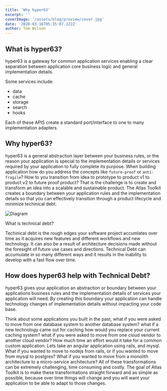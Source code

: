 ```yaml
---
title: 'Why hyper63'
excerpt: ''
coverImage: '/assets/blog/preview/cover.jpg'
date: '2020-03-16T05:35:07.322Z'
author: Tom Wilson
---
```


## What is hyper63?

hyper63 is a gateway for common application services enabling a clear separation between application core business logic and general implementation details.

Some services include:

- data
- cache
- storage
- search
- hooks

Each of these APIS create a standard port/interface to one to many implementation adapters.

## Why hyper63?

hyper63 is a general abstraction layer between your business rules, or the reason your application is special to the implementation details or services required by your application to fully complete its purpose. When building application how do you address the concepts like `future-proof` or `anti-fragile`? How to you transition from idea to prototype to product v1 to product v2 to future proof product? That is the challenge is to create and transform an idea into a scalable and sustainable product. The Atlas Toolkit creates a boundary between your application rules and the implementation details so that you can effectively transition through a product lifecycle and minimize techinical debt.

![Diagram](/hyper63.png)

<article><aside>

What is technical debt?

Techinical debt is the rough edges your software project accumlates over time as it acquires new features and different workflows and new technology. It can also be a result of architecture decisions made without the foresight of future use cases and directions. Technical Debt can accumulate in so many different ways and it results in the inability to develop with a fast flow over time.

</aside></article>

## How does hyper63 help with Technical Debt?

hyper63 gives your application an abstraction or boundary between your applications business rules and the implementation details of services your application will need. By creating this boundary your application can handle technology changes of implementation details without impacting your code base.

Think about some applications you built in the past, what if you were asked to move from one database system to another database system? what if a new technology came out for caching how would you replace your current caching system? what if you were asked to move from one cloud vendor to another cloud vendor? How much time an effort would it take for a common custom application. Lets take an angular application using rails, and mysql. What if you wanted to move to nodejs from rails, or if you wanted to move from mysql to postgres? What if you wanted to move from a monolith architecture to a micro-service architecture? All of these transformations can be extremely challenging, time consuming and costly. The goal of Atlas Toolkit is to make these transformations straight forward and as simple as possible, because over time things will change and you will want your application to be able to adapt to those changes.
